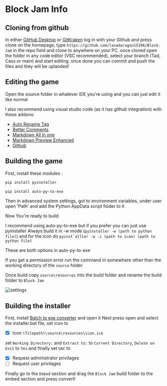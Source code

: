 # Block Jam Info

## Cloning from github

In either [GitHub Desktop](https://central.github.com/deployments/desktop/desktop/latest/win32) or [GitKraken](https://www.gitkraken.com/download/windows64) log in with your Github and press clone on the homepage, type ```https://github.com/lavadaragon15396/Block-Jam``` in the repo field and clone to anywhere on your PC.
once cloned open the folder in any code editor (VSC recommended), select your branch (Tad, Cass or main) and start editing. once done you can commit and push the files and they will be uplaoded!
## Editing the game

Open the source folder in whatever IDE you're using and you can just edit it like normal

I also recommend using visual studio code (as it has github integration) with these addons:

- [Auto Rename Tag](https://marketplace.visualstudio.com/items?itemName=formulahendry.auto-rename-tag)
- [Better Comments](`https://marketplace.visualstudio.com/items?itemName=aaron-bond.better-comments)
- [Markdown All in one](https://marketplace.visualstudio.com/items?itemName=yzhang.markdown-all-in-one)
- [Markdown Preview Enhanced](https://marketplace.visualstudio.com/items?itemName=shd101wyy.markdown-preview-enhanced)
- [Github](https://marketplace.visualstudio.com/items?itemName=KnisterPeter.vscode-github)

## Building the game

First, install these modules :

```bash
pip install pyinstaller
```

```bash
pip install auto-py-to-exe
```

Then in advanced system settings, got to environment variables, under user open 'Path' and add the Python AppData script folder to it

Now You're ready to build

I recommend using auto-py-to-exe but if you prefer you can just use pyinstaller
Always build it in -w mode (```pyinstaller -w (path to python file)```) and for the icon do ```pyinst`alller -w -i (path to icon) (path to python file)```

These are both options in auto-py-to-exe

If you get a permission error run the command in somewhere other than the working directory of the ```source``` folder

Once build copy ```source\resources``` into the build folder and rename the build folder to ```Block Jam```

![settings](https://i.imgur.com/cEdFsYJ.png)

## Building the installer

First, install [Batch to exe converter](https://bat-to-exe-converter.sooftware.com/windows) and open it
Next press open and select the installer.bat file, set icon to
- [x] Icon ```(filepath)\source\resources\icon.ico```

set ```Working Directory:``` and ```Extract to:``` to ```Current Directory```, ```Delete on Exit``` to ```Yes``` and finally set ```UAC``` to
- [x] Request administrator privilages
- [ ] Request user privilages

Finally go to the ```Embed``` section and drag the ```Block Jam``` build folder to the embed section and press convert!